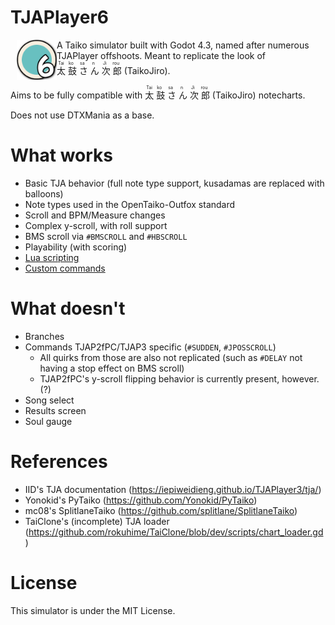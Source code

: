 # TJAPlayer6

<img src="icon.png" alt="uh hello" width="64" height="64" style="display: block; float:left; margin-left: 10px;"/>

A Taiko simulator built with Godot 4.3, named after numerous TJAPlayer offshoots. Meant to replicate the look of <ruby>太<rt>Tai</rt> 鼓<rt>ko</rt> さ<rt>sa</rt> ん<rt>n</rt> 次<rt>Ji</rt> 郎<rt>rou</rt></ruby> (TaikoJiro).

Aims to be fully compatible with <ruby>太<rt>Tai</rt> 鼓<rt>ko</rt> さ<rt>sa</rt> ん<rt>n</rt> 次<rt>Ji</rt> 郎<rt>rou</rt></ruby> (TaikoJiro) notecharts.

Does not use DTXMania as a base.

# What works

- Basic TJA behavior (full note type support, kusadamas are replaced with balloons)
- Note types used in the OpenTaiko-Outfox standard
- Scroll and BPM/Measure changes
- Complex y-scroll, with roll support
- BMS scroll via `#BMSCROLL` and `#HBSCROLL`
- Playability (with scoring)
- [Lua scripting](docs/lua.md)
- [Custom commands](docs/commands.md)

# What doesn't

- Branches
- Commands TJAP2fPC/TJAP3 specific (`#SUDDEN`, `#JPOSSCROLL`)
  - All quirks from those are also not replicated (such as `#DELAY` not having a stop effect on BMS scroll)
  - TJAP2fPC's y-scroll flipping behavior is currently present, however. (?)
- Song select
- Results screen
- Soul gauge

# References

- IID's TJA documentation (https://iepiweidieng.github.io/TJAPlayer3/tja/)
- Yonokid's PyTaiko (https://github.com/Yonokid/PyTaiko)
- mc08's SplitlaneTaiko (https://github.com/splitlane/SplitlaneTaiko)
- TaiClone's (incomplete) TJA loader (https://github.com/rokuhime/TaiClone/blob/dev/scripts/chart_loader.gd)

# License

This simulator is under the MIT License.

